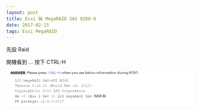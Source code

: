 ```yaml
---
layout: post
title: Esxi 裝 MegaRAID SAS 9260-8
date: 2017-02-15
tags: Esxi MegaRAID
---
```

先設 Raid

開機看到 ... 按下 CTRL-H 

<img src="/images/posts/MegaRAID/p1.png">
